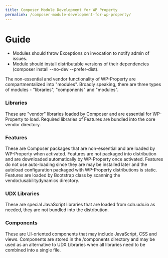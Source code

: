 ```yaml
---
title: Composer Module Development for WP Property
permalink: /composer-module-development-for-wp-property/
---
```


Guide
=====
- Modules should throw Exceptions on invocation to notify admin of issues. 
- Module should install distributable versions of their dependencies (composer install --no-dev --prefer-dist).

The non-essential and vendor functionality of WP-Property are compartmentalized into "modules".
Broadly speaking, there are three types of modules - "libraries", "components" and "modules".

### Libraries
These are "vendor" libraries loaded by Composer and are essential for WP-Property to load.
Required libraries of Features are bundled into the core vendor directory.

### Features
These are Composer packages that are non-essential and are loaded by WP-Property when activated.
Features are not packaged into distribution and are downloaded automatically by WP-Property once activated.
Features do not use auto-loading since they are may be installed later and the autoload configuration packaged with WP-Property distributions is static.
Features are loaded by Bootstrap class by scanning the vendor/usabilitydynamics directory.

### UDX Libraries
These are special JavaScript libraries that are loaded from cdn.udx.io as needed, they are not bundled into the distribution.

### Components
These are UI-oriented components that may include JavaScript, CSS and views.
Components are stored in the /components directory and may be used as an alternative to UDX Libraries when all libraries need to be combined into a single file.

